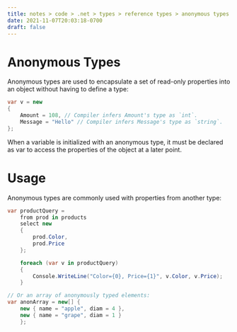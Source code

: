 ```yaml
---
title: notes > code > .net > types > reference types > anonymous types
date: 2021-11-07T20:03:18-0700
draft: false
---
```


# Anonymous Types
Anonymous types are used to encapsulate a set of read-only properties into an object without having to define a type:
```cs
var v = new 
{
    Amount = 108, // Compiler infers Amount's type as `int`.
    Message = "Hello" // Compiler infers Message's type as `string`.
};
```
When a variable is initialized with an anonymous type, it must be declared as var to access the properties of the object at a later point.

# Usage
Anonymous types are commonly used with properties from another type:
```cs
var productQuery =
    from prod in products
    select new 
    {
        prod.Color,
        prod.Price
    };

    foreach (var v in productQuery) 
    {
        Console.WriteLine("Color={0}, Price={1}", v.Color, v.Price);
    }

// Or an array of anonymously typed elements:
var anonArray = new[] { 
    new { name = "apple", diam = 4 }, 
    new { name = "grape", diam = 1 }
    };
```
